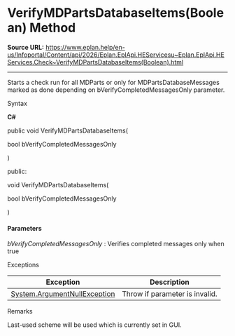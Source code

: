 # VerifyMDPartsDatabaseItems(Boolean) Method

**Source URL:** https://www.eplan.help/en-us/Infoportal/Content/api/2026/Eplan.EplApi.HEServicesu~Eplan.EplApi.HEServices.Check~VerifyMDPartsDatabaseItems(Boolean).html

---

Starts a check run for all MDParts or only for MDPartsDatabaseMessages marked as done depending on bVerifyCompletedMessagesOnly parameter.

Syntax

**C#**



public void VerifyMDPartsDatabaseItems( 

   bool bVerifyCompletedMessagesOnly

)

public:

void VerifyMDPartsDatabaseItems( 

   bool bVerifyCompletedMessagesOnly

)


#### Parameters

*bVerifyCompletedMessagesOnly*
:   Verifies completed messages only when true

Exceptions

| Exception | Description |
| --- | --- |
| [System.ArgumentNullException](#) | Throw if parameter is invalid. |

Remarks

Last-used scheme will be used which is currently set in GUI.
